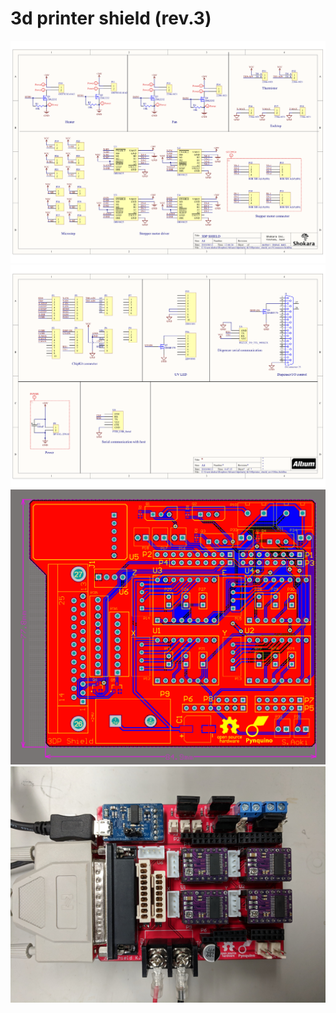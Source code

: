 # 3d printer shield (rev.3)


![](image/sch1.png)
![](image/sch2.png)
![](image/pcb2.png)
![](image/board.png)
